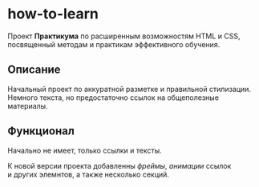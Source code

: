 # how-to-learn
 Проект __Практикума__ по расширенным возможностям HTML и CSS,  
 посвященный методам и практикам эффективного обучения.
 
## Описание
 Начальный проект по аккуратной разметке и правильной стилизации.  
 Немного текста, но предостаточно ссылок на общеполезные  
 материалы.
   
## Функционал  
 Начально не имеет, только ссылки и тексты.
 
 К новой версии проекта добавленны _фреймы_, _анимации_ ссылок  
 и других элемнтов, а также несколько секций.
 
 
